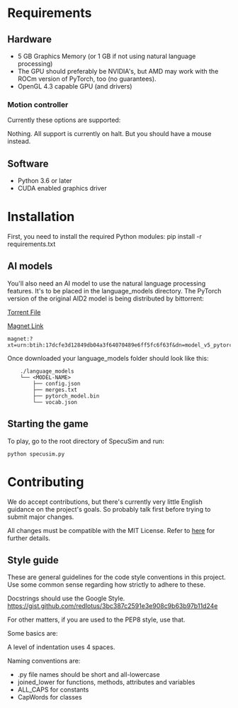 # Requirements
## Hardware
* 5 GB Graphics Memory (or 1 GB if not using natural language processing)
* The GPU should preferably be NVIDIA's, but AMD may work with the ROCm version of PyTorch, too (no guarantees).
* OpenGL 4.3 capable GPU (and drivers)

### Motion controller
Currently these options are supported:

Nothing. All support is currently on halt. But you should have a mouse instead.


## Software
* Python 3.6 or later
* CUDA enabled graphics driver


# Installation
First, you need to install the required Python modules:
pip install -r requirements.txt 

## AI models
You'll also need an AI model to use the natural language processing features. It's to be placed in the language_models directory. The PyTorch version of the original AID2 model is being distributed by bittorrent:

[Torrent File](model.torrent) 

[Magnet Link](magnet:?xt=urn:btih:17dcfe3d12849db04a3f64070489e6ff5fc6f63f&dn=model_v5_pytorch&tr=udp%3a%2f%2ftracker.opentrackr.org%3a1337%2fannounce&tr=udp%3a%2f%2fopen.stealth.si%3a80%2fannounce&tr=udp%3a%2f%2fp4p.arenabg.com%3a1337%2fannounce&tr=udp%3a%2f%2ftracker.coppersurfer.tk%3a6969%2fannounce&tr=udp%3a%2f%2ftracker.cyberia.is%3a6969%2fannounce&tr=udp%3a%2f%2ftracker.moeking.me%3a6969%2fannounce&tr=udp%3a%2f%2f9.rarbg.me%3a2710%2fannounce&tr=udp%3a%2f%2ftracker3.itzmx.com%3a6961%2fannounce)

```
magnet:?xt=urn:btih:17dcfe3d12849db04a3f64070489e6ff5fc6f63f&dn=model_v5_pytorch&tr=udp%3a%2f%2ftracker.opentrackr.org%3a1337%2fannounce&tr=udp%3a%2f%2fopen.stealth.si%3a80%2fannounce&tr=udp%3a%2f%2fp4p.arenabg.com%3a1337%2fannounce&tr=udp%3a%2f%2ftracker.coppersurfer.tk%3a6969%2fannounce&tr=udp%3a%2f%2ftracker.cyberia.is%3a6969%2fannounce&tr=udp%3a%2f%2ftracker.moeking.me%3a6969%2fannounce&tr=udp%3a%2f%2f9.rarbg.me%3a2710%2fannounce&tr=udp%3a%2f%2ftracker3.itzmx.com%3a6961%2fannounce
```

Once downloaded your language_models folder should look like this:
```
    ./language_models
    └── <MODEL-NAME>
        ├── config.json
        ├── merges.txt
        ├── pytorch_model.bin
        └── vocab.json
```

## Starting the game
To play, go to the root directory of SpecuSim and run:
```
python specusim.py
```

# Contributing
We do accept contributions, but there's currently very little English guidance on the project's goals. So probably talk first before trying to submit major changes.

All changes must be compatible with the MIT License. Refer to [here](https://github.com/MikkoMMM/SpecuSim/blob/main/.github/pull_request_template.md) for further details.


## Style guide
These are general guidelines for the code style conventions in this project. Use some common sense regarding how strictly to adhere to these.

Docstrings should use the Google Style.
https://gist.github.com/redlotus/3bc387c2591e3e908c9b63b97b11d24e

For other matters, if you are used to the PEP8 style, use that.

Some basics are:

A level of indentation uses 4 spaces.

Naming conventions are:

* .py file names should be short and all-lowercase
* joined_lower for functions, methods, attributes and variables
* ALL_CAPS for constants
* CapWords for classes
